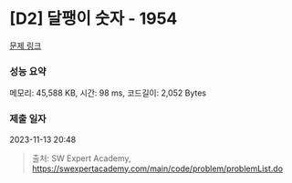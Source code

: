 # [D2] 달팽이 숫자 - 1954 

[문제 링크](https://swexpertacademy.com/main/code/problem/problemDetail.do?contestProbId=AV5PobmqAPoDFAUq) 

### 성능 요약

메모리: 45,588 KB, 시간: 98 ms, 코드길이: 2,052 Bytes

### 제출 일자

2023-11-13 20:48



> 출처: SW Expert Academy, https://swexpertacademy.com/main/code/problem/problemList.do